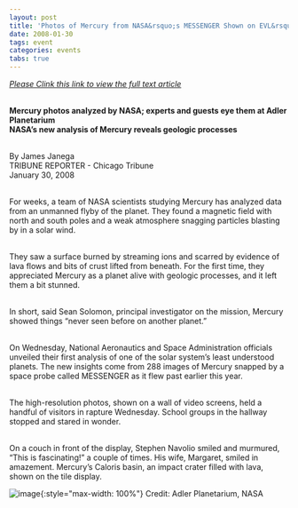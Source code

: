 ```yaml
---
layout: post
title: 'Photos of Mercury from NASA&rsquo;s MESSENGER Shown on EVL&rsquo;s Tile Display at Adler Planetarium'
date: 2008-01-30
tags: event
categories: events
tabs: true
---
```


<em><a href="http://www.chicagotribune.com/news/chi-mercury_photosjan31,0,4863587.story">Please Clink this link to view the full text article</a></em><br><br>

<strong>Mercury photos analyzed by NASA; experts and guests eye them at Adler Planetarium<br>
NASA&rsquo;s new analysis of Mercury reveals geologic processes</strong><br><br>

By James Janega<br>
TRIBUNE REPORTER - Chicago Tribune<br>
January 30, 2008<br><br>

For weeks, a team of NASA scientists studying Mercury has analyzed data from an unmanned flyby of the planet. They found a magnetic field with north and south poles and a weak atmosphere snagging particles blasting by in a solar wind.<br><br>

They saw a surface burned by streaming ions and scarred by evidence of lava flows and bits of crust lifted from beneath. For the first time, they appreciated Mercury as a planet alive with geologic processes, and it left them a bit stunned.<br><br>

In short, said Sean Solomon, principal investigator on the mission, Mercury showed things &ldquo;never seen before on another planet.&rdquo;<br><br>

On Wednesday, National Aeronautics and Space Administration officials unveiled their first analysis of one of the solar system&rsquo;s least understood planets. The new insights come from 288 images of Mercury snapped by a space probe called MESSENGER as it flew past earlier this year.<br><br>

The high-resolution photos, shown on a wall of video screens, held a handful of visitors in rapture Wednesday. School groups in the hallway stopped and stared in wonder.<br><br>

On a couch in front of the display, Stephen Navolio smiled and murmured, &ldquo;This is fascinating!&rdquo; a couple of times. His wife, Margaret, smiled in amazement.
Mercury&rsquo;s Caloris basin, an impact crater filled with lava, shown on the tile display.

![image](https://www.evl.uic.edu/output/originals/adler_mercury_2008.png-srcw.jpg){:style="max-width: 100%"}
Credit: Adler Planetarium, NASA

